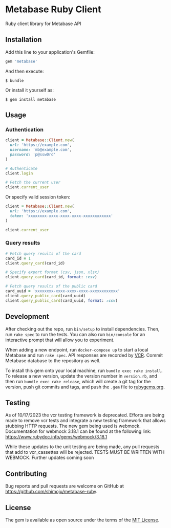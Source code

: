# Metabase Ruby Client

Ruby client library for Metabase API

## Installation

Add this line to your application's Gemfile:

```ruby
gem 'metabase'
```

And then execute:

```
$ bundle
```

Or install it yourself as:

```
$ gem install metabase
```

## Usage

### Authentication

```ruby
client = Metabase::Client.new(
  url: 'https://example.com',
  username: 'mb@example.com',
  password: 'p@ssw0rd'
)

# Authenticate
client.login

# Fetch the current user
client.current_user
```

Or specify valid session token:

```ruby
client = Metabase::Client.new(
  url: 'https://example.com',
  token: 'xxxxxxxx-xxxx-xxxx-xxxx-xxxxxxxxxxxx'
)

client.current_user
```

### Query results

```ruby
# Fetch query results of the card
card_id = 1
client.query_card(card_id)

# Specify export format (csv, json, xlsx)
client.query_card(card_id, format: :csv)

# Fetch query results of the public card
card_uuid = 'xxxxxxxx-xxxx-xxxx-xxxx-xxxxxxxxxxxx'
client.query_public_card(card_uuid)
client.query_public_card(card_uuid, format: :csv)
```

## Development

After checking out the repo, run `bin/setup` to install dependencies. Then, run `rake spec` to run the tests. You can also run `bin/console` for an interactive prompt that will allow you to experiment.

When adding a new endpoint, run `docker-compose up` to start a local Metabase and run `rake spec`. API responses are recorded by [VCR](https://github.com/vcr/vcr). Commit Metabase database to the repository as well.

To install this gem onto your local machine, run `bundle exec rake install`. To release a new version, update the version number in `version.rb`, and then run `bundle exec rake release`, which will create a git tag for the version, push git commits and tags, and push the `.gem` file to [rubygems.org](https://rubygems.org).

## Testing
As of 10/17/2023 the vcr testing framework is deprecated. Efforts are being made to remove vcr tests and integrate a new testing framework that allows stubbing HTTP requests. The new gem being used is webmock. Documentation for webmock 3.18.1 can be found at the following link:
https://www.rubydoc.info/gems/webmock/3.18.1

While these updates to the unit testing are being made, any pull requests that add to vcr_cassettes will be rejected. TESTS MUST BE WRITTEN WITH WEBMOCK.
Further updates coming soon
## Contributing

Bug reports and pull requests are welcome on GitHub at https://github.com/shimoju/metabase-ruby.

## License

The gem is available as open source under the terms of the [MIT License](https://opensource.org/licenses/MIT).
